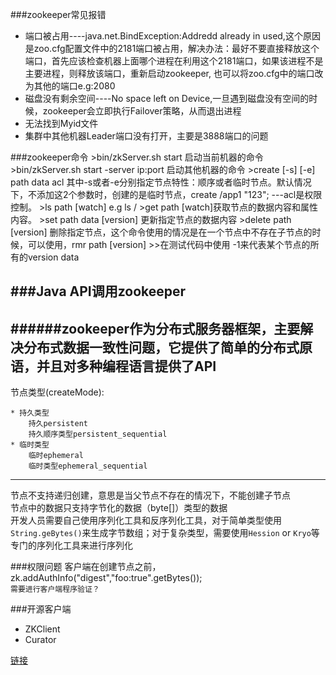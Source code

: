 ###zookeeper常见报错
* 端口被占用----java.net.BindException:Addredd already in used,这个原因是zoo.cfg配置文件中的2181端口被占用，解决办法：最好不要直接释放这个端口，首先应该检查机器上面哪个进程在利用这个2181端口，如果该进程不是主要进程，则释放该端口，重新启动zookeeper,
也可以将zoo.cfg中的端口改为其他的端口e.g:2080
* 磁盘没有剩余空间----No space left on Device,一旦遇到磁盘没有空间的时候，zookeeper会立即执行Failover策略，从而退出进程
* 无法找到Myid文件
* 集群中其他机器Leader端口没有打开，主要是3888端口的问题

###zookeeper命令
	>bin/zkServer.sh start    启动当前机器的命令
	>bin/zkServer.sh start -server ip:port 启动其他机器的命令
	>create [-s] [-e] path data acl 其中-s或者-e分别指定节点特性：顺序或者临时节点。默认情况下，不添加这2个参数时，创建的是临时节点，create /app1 "123";   ---acl是权限控制。
	>ls path [watch] e.g ls /
	>get path [watch]获取节点的数据内容和属性内容。
	>set path data [version] 更新指定节点的数据内容
	>delete path [version] 删除指定节点，这个命令使用的情况是在一个节点中不存在子节点的时候，可以使用，rmr path [version]
	>>在测试代码中使用 -1来代表某个节点的所有的version data
	
###Java API调用zookeeper
---
######zookeeper作为分布式服务器框架，主要解决分布式数据一致性问题，它提供了简单的分布式原语，并且对多种编程语言提供了API
---
节点类型(createMode):
	
	* 持久类型
		持久persistent
		持久顺序类型persistent_sequential
	* 临时类型
		临时ephemeral
		临时类型ephemeral_sequential
---
节点不支持递归创建，意思是当父节点不存在的情况下，不能创建子节点<br>
节点中的数据只支持字节化的数据（byte[]）类型的数据<br>开发人员需要自己使用序列化工具和反序列化工具，对于简单类型使用`String.geBytes()`来生成字节数组；对于复杂类型，需要使用`Hession` or `Kryo`等专门的序列化工具来进行序列化<br>

###权限问题
客户端在创建节点之前，zk.addAuthInfo("digest","foo:true".getBytes());<br>
`需要进行客户端程序验证？`

###开源客户端
* ZKClient
* Curator









[链接](http://www.baidu.com)